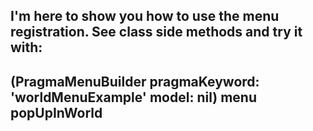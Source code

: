 I'm here to show you how to use the menu registration. See class side methods and try it with:----------------(PragmaMenuBuilder pragmaKeyword: 'worldMenuExample' model: nil) menu popUpInWorld----------------